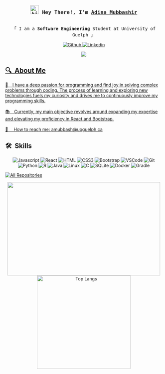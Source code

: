 
<!-- Intro  -->
<h3 align="center">
        <samp> <img src = https://user-images.githubusercontent.com/1303154/88677602-1635ba80-d120-11ea-84d8-d263ba5fc3c0.gif width="28px" height="28px" alt="hi"> Hey There!, I'm
                <b><a target="_blank" href="https://adinamubbashir.github.io/My-Portfolio/">Adina Mubbashir</a></b>
        </samp>
</h3> 

<p align="center"> 
  <samp>
    <br>
    「 I am a <b>Software Engineering</b> Student at University of Guelph  」
    <br>
  </samp>
</p>

<p align="center">
 <a href="https://adinamubbashir.github.io/My-Portfolio/" target="blank">
  <img src="https://img.shields.io/badge/Website-DC143C?style=for-the-badge&logo=medium&logoColor=white" alt="Github" />
 </a>
 <a href="https://www.linkedin.com/in/adina-mubbashir/" target="_blank">
  <img src="https://img.shields.io/badge/LinkedIn-0077B5?style=for-the-badge&logo=linkedin&logoColor=white" alt="Linkedin"/>
</p>

<p align="center">
  <img src="https://capsule-render.vercel.app/api?type=waving&color=gradient&height=60&section=footer&width=100"/>
</p>

<!-- About Section -->
 ## 🔍  About Me
 
<p>

🔭&emsp;I have a deep passion for programming and find joy in solving complex problems through coding. The process of learning and exploring new technologies fuels my curiosity and drives me to continuously improve my programming skills. <br/><br/>
:books:&emsp;Currently, my main objective revolves around expanding my expertise and elevating my proficiency in React and Bootstrap.<br/><br/>
📧 &emsp;How to reach me: amubbash@uoguelph.ca<br/>

</p>

## 🛠  Skills

<center>
        
![Javascript](https://img.shields.io/badge/Javascript-F0DB4F?style=for-the-badge&labelColor=black&logo=javascript&logoColor=F0DB4F)
![React](https://img.shields.io/badge/-React-61DBFB?style=for-the-badge&labelColor=black&logo=react&logoColor=61DBFB)
![HTML](https://img.shields.io/badge/HTML5-E34F26?style=for-the-badge&logo=html5&logoColor=white)
![CSS3](https://img.shields.io/badge/CSS3-1572B6?style=for-the-badge&logo=css3&logoColor=white)
![Bootstrap](https://img.shields.io/badge/Bootstrap-563D7C?style=for-the-badge&logo=bootstrap&logoColor=white)
![VSCode](https://img.shields.io/badge/Visual_Studio-0078d7?style=for-the-badge&logo=visual%20studio&logoColor=white)
![Git](https://img.shields.io/badge/Git-F05032?style=for-the-badge&logo=git&logoColor=white)
![Python](https://img.shields.io/badge/python-3670A0?style=for-the-badge&logo=python&logoColor=ffdd54)
![R](https://img.shields.io/badge/r-%23276DC3.svg?style=for-the-badge&logo=r&logoColor=white)
![Java](https://img.shields.io/badge/java-%23ED8B00.svg?style=for-the-badge&logo=openjdk&logoColor=white)
![Linux](https://img.shields.io/badge/Linux-FCC624?style=for-the-badge&logo=linux&logoColor=black)
![C](https://img.shields.io/badge/c-%2300599C.svg?style=for-the-badge&logo=c&logoColor=white)
![SQLite](https://img.shields.io/badge/sqlite-%2307405e.svg?style=for-the-badge&logo=sqlite&logoColor=white)
![Docker](https://img.shields.io/badge/docker-%230db7ed.svg?style=for-the-badge&logo=docker&logoColor=white)
![Gradle](https://img.shields.io/badge/Gradle-02303A.svg?style=for-the-badge&logo=Gradle&logoColor=white)

</center>

<p align="left">
  <a href="https://github.com/AdinaMubbashir?tab=repositories" target="_blank"><img alt="All Repositories" title="All Repositories" src="https://img.shields.io/badge/-All%20Repos-2962FF?style=for-the-badge&logo=koding&logoColor=white"/></a>
</p>

<div align="center">

<img src="https://github-readme-stats.vercel.app/api?username=AdinaMubbashir&count_private=true&theme=synthwave&hide=contribs,prs" width="490"  height="300">

<img src="https://github-readme-stats.vercel.app/api/top-langs/?username=AdinaMubbashir&theme=synthwave&layout=compact" alt="Top Langs" width="300" height="300">

</div>

